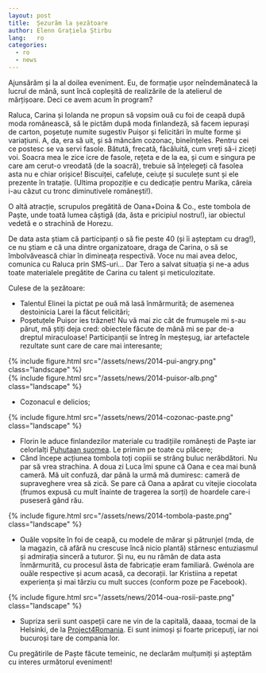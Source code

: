 ```yaml
---
layout: post
title:  Șezurăm la șezătoare
author: Elenn Grațiela Știrbu
lang:   ro
categories:
  - ro
  - news
---
```


Ajunsărăm și la al doilea eveniment. Eu, de formație ușor neîndemânatecă la lucrul de mână, sunt încă copleșită de realizările de la atelierul de mărțișoare. Deci ce avem acum în program?

Raluca, Carina și Iolanda ne propun să vopsim ouă cu foi de ceapă după moda românească, să le pictăm după moda finlandeză, să facem iepurași de carton, poșetuțe numite sugestiv Puișor și felicitări în multe forme și variațiuni. A, da, era să uit, și să mâncăm cozonac, bineînțeles. Pentru cei ce postesc se va servi fasole. Bătută, frecată, făcăluită, cum vreți să-i ziceți voi. Soacra mea le zice icre de fasole, rețeta e de la ea, și cum e singura pe care am cerut-o vreodată (de la soacră), trebuie să înțelegeți că fasolea asta nu e chiar orișice! Biscuiței, cafeluțe, ceiuțe și suculețe sunt și ele prezente în tratație. (Ultima propoziție e cu dedicație pentru Marika, căreia i-au căzut cu tronc diminutivele românești!).

O altă atracție, scrupulos pregătită de Oana+Doina & Co., este tombola de Paște, unde toată lumea câștigă (da, ăsta e pricipiul nostru!), iar obiectul vedetă e o strachină de Horezu.

De data asta știam că participanți o să fie peste 40 (și îi așteptam cu drag!), ce nu știam e că una dintre organizatoare, draga de Carina, o să se îmbolvăvească chiar în dimineața respectivă. Voce nu mai avea deloc, comunica cu Raluca prin SMS-uri… Dar Tero a salvat situația și ne-a adus toate materialele pregătite de Carina cu talent și meticulozitate.

Culese de la șezătoare:

- Talentul Elinei la pictat pe ouă mă lasă înmărmurită; de asemenea destoinicia Larei la făcut felicitări;
- Poșetuțele Puișor ies trăznet! Nu vă mai zic cât de frumușele mi s-au părut, mă știți deja cred: obiectele făcute de mână mi se par de-a dreptul miraculoase! Participanții se întreg în meșteșug, iar artefactele rezultate sunt care de care mai interesante;

<div class="row">
  <div class="col-md-6">
    {% include figure.html src="/assets/news/2014-pui-angry.png" class="landscape" %}
  </div>
  <div class="col-md-6">
    {% include figure.html src="/assets/news/2014-puisor-alb.png" class="landscape" %}
  </div>
</div>

- Cozonacul e delicios;

{% include figure.html src="/assets/news/2014-cozonac-paste.png" class="landscape" %}

- Florin le aduce finlandezilor materiale cu tradițiile românești de Paște iar celorlalți [Puhutaan suomea](http://www.puhutaan-suomea.net). Le primim pe toate cu plăcere;
- Când începe acțiunea tombola toți copiii se strâng buluc nerăbdători. Nu par să vrea strachina. A doua zi Luca îmi spune că Oana e cea mai bună cameră. Mă uit confuză, dar până la urmă mă dumiresc: cameră de supraveghere vrea să zică. Se pare că Oana a apărat cu vitejie ciocolata (frumos expusă cu mult înainte de tragerea la sorți) de hoardele care-i puseseră gând rău.

{% include figure.html src="/assets/news/2014-tombola-paste.png" class="landscape" %}

- Ouăle vopsite în foi de ceapă, cu modele de mărar și pătrunjel (mda, de la magazin, că afără nu crescuse încă nicio plantă) stârnesc entuziasmul și admirația sinceră a tuturor. Și nu, eu nu rămân de data asta înmărmurită, cu procesul ăsta de fabricație eram familiară. Gwénola are ouăle respective și acum acasă, ca decorații. Iar Kristiina a repetat experiența și mai târziu cu mult succes (conform poze pe Facebook).

{% include figure.html src="/assets/news/2014-oua-rosii-paste.png" class="landscape" %}

- Supriza serii sunt oaspeții care ne vin de la capitală, daaaa, tocmai de la Helsinki, de la [Project4Romania](http://4romania.fi). Ei sunt inimoși și foarte pricepuți, iar noi bucuroși tare de compania lor.

Cu pregătirile de Paște făcute temeinic, ne declarăm mulțumiți și așteptăm cu interes următorul eveniment!